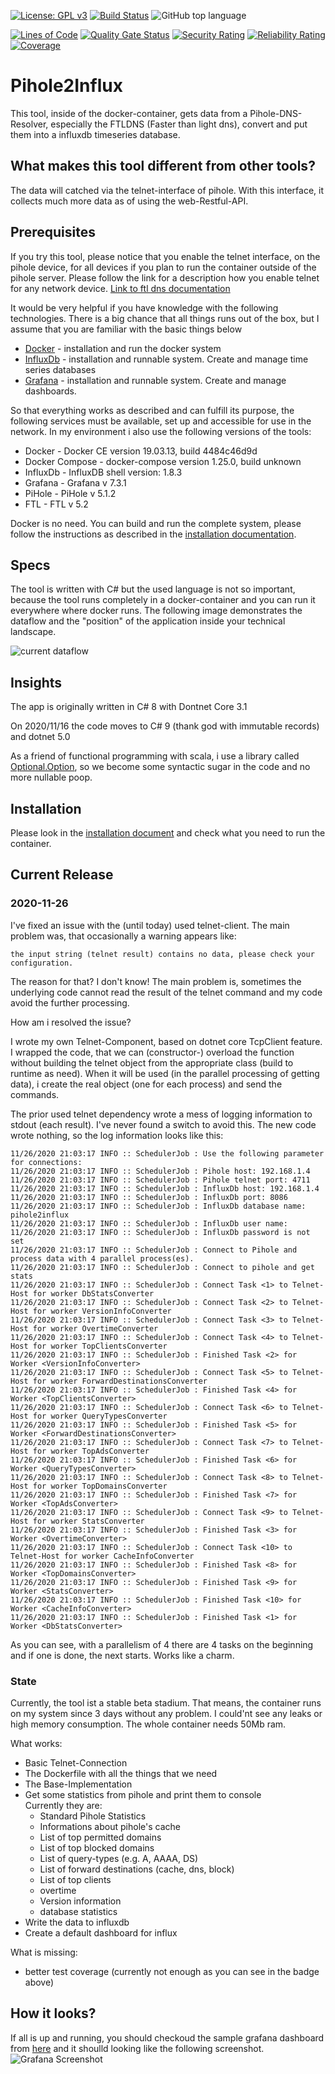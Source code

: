 [![License: GPL v3](https://img.shields.io/badge/License-GPLv3-blue.svg)](https://www.gnu.org/licenses/gpl-3.0) 
[![Build Status](https://travis-ci.com/LaszloLueck/Pihole2Influx.svg?branch=master)](https://travis-ci.com/LaszloLueck/Pihole2Influx) 
![GitHub top language](https://img.shields.io/github/languages/top/LaszloLueck/Pihole2Influx) 

[![Lines of Code](http://sonar.gretzki.ddns.net/api/project_badges/measure?project=3d075ac072aaf2b2b721e086939347b29728c396&metric=ncloc)](https://sonar.gretzki.ddns.net/dashboard?id=3d075ac072aaf2b2b721e086939347b29728c396) 
[![Quality Gate Status](http://sonar.gretzki.ddns.net/api/project_badges/measure?project=3d075ac072aaf2b2b721e086939347b29728c396&metric=alert_status)](https://sonar.gretzki.ddns.net/dashboard?id=3d075ac072aaf2b2b721e086939347b29728c396)
[![Security Rating](http://sonar.gretzki.ddns.net/api/project_badges/measure?project=3d075ac072aaf2b2b721e086939347b29728c396&metric=security_rating)](https://sonar.gretzki.ddns.net/dashboard?id=3d075ac072aaf2b2b721e086939347b29728c396)
[![Reliability Rating](http://sonar.gretzki.ddns.net/api/project_badges/measure?project=3d075ac072aaf2b2b721e086939347b29728c396&metric=reliability_rating)](https://sonar.gretzki.ddns.net/dashboard?id=3d075ac072aaf2b2b721e086939347b29728c396)
[![Coverage](http://sonar.gretzki.ddns.net/api/project_badges/measure?project=3d075ac072aaf2b2b721e086939347b29728c396&metric=coverage)](https://sonar.gretzki.ddns.net/dashboard?id=3d075ac072aaf2b2b721e086939347b29728c396)


# Pihole2Influx
This tool, inside of the docker-container, gets data from a Pihole-DNS-Resolver, especially the FTLDNS (Faster than light dns), convert and put them into a influxdb timeseries database.

## What makes this tool different from other tools? 
The data will catched via the telnet-interface of pihole. 
With this interface, it collects much more data as of using the web-Restful-API.

## Prerequisites
If you try this tool, please notice that you enable the telnet interface, on the pihole device, for all devices if you plan to run the container outside of the pihole server.
Please follow the link for a description how you enable telnet for any network device.
<a href="https://docs.pi-hole.net/ftldns/configfile/#socket_listening" target="blank">Link to ftl dns documentation</a>

It would be very helpful if you have knowledge with the following technologies. There is a big chance that all things runs out of the box, but I assume that you are familiar with the basic things below
- <a href="https://www.docker.com/" target="_blank">Docker</a> - installation and run the docker system
- <a href="https://www.influxdata.com/" target="_blank">InfluxDb</a> - installation and runnable system. Create and manage time series databases
- <a href="https://grafana.com/" target="_blank">Grafana</a> - installation and runnable system. Create and manage dashboards.

So that everything works as described and can fulfill its purpose, the following services must be available, set up and accessible for use in the network. In my environment i also use the following versions of the tools:

- Docker - Docker CE version 19.03.13, build 4484c46d9d
- Docker Compose - docker-compose version 1.25.0, build unknown
- InfluxDb - InfluxDB shell version: 1.8.3
- Grafana - Grafana v 7.3.1
- PiHole - PiHole v 5.1.2
- FTL - FTL v 5.2

Docker is no need. You can build and run the complete system, please follow the instructions as described in the <a href="install.md">installation documentation</a>.

## Specs
The tool is written with C# but the used language is not so important, because the tool runs completely in a docker-container and you can run it everywhere where docker runs.
The following image demonstrates the dataflow and the "position" of the application inside your technical landscape.

<img src="./images/working_dataflow.png"  alt="current dataflow"/>

## Insights
The app is originally written in C# 8 with Dontnet Core 3.1

On 2020/11/16 the code moves to C# 9 (thank god with immutable records) and dotnet 5.0

As a friend of functional programming with scala, i use a library called <a href="https://github.com/nlkl/Optional" target="_blank">Optional.Option</a>, so we become some syntactic sugar in the code and no more nullable poop.

## Installation
Please look in the <a href="install.md">installation document</a> and check what you need to run the container.

## Current Release
### 2020-11-26

I've fixed an issue with the (until today) used telnet-client. The main problem was, that occasionally a warning appears like:

`the input string (telnet result) contains no data, please check your configuration.`

The reason for that? I don't know! The main problem is, sometimes the underlying code cannot read the result of the telnet command and my code avoid the further processing.

How am i resolved the issue?

I wrote my own Telnet-Component, based on dotnet core TcpClient feature. I wrapped the code, that we can (constructor-) overload the function without building the telnet object from the appropriate class (build to runtime as need).
When it will be used (in the parallel processing of getting data), i create the real object (one for each process) and send the commands.

The prior used telnet dependency wrote a mess of logging information to stdout (each result). I've never found a switch to avoid this.
The new code wrote nothing, so the log information looks like this:
```
11/26/2020 21:03:17 INFO :: SchedulerJob : Use the following parameter for connections:
11/26/2020 21:03:17 INFO :: SchedulerJob : Pihole host: 192.168.1.4
11/26/2020 21:03:17 INFO :: SchedulerJob : Pihole telnet port: 4711
11/26/2020 21:03:17 INFO :: SchedulerJob : InfluxDb host: 192.168.1.4
11/26/2020 21:03:17 INFO :: SchedulerJob : InfluxDb port: 8086
11/26/2020 21:03:17 INFO :: SchedulerJob : InfluxDb database name: pihole2influx
11/26/2020 21:03:17 INFO :: SchedulerJob : InfluxDb user name: 
11/26/2020 21:03:17 INFO :: SchedulerJob : InfluxDb password is not set
11/26/2020 21:03:17 INFO :: SchedulerJob : Connect to Pihole and process data with 4 parallel process(es).
11/26/2020 21:03:17 INFO :: SchedulerJob : Connect to pihole and get stats
11/26/2020 21:03:17 INFO :: SchedulerJob : Connect Task <1> to Telnet-Host for worker DbStatsConverter
11/26/2020 21:03:17 INFO :: SchedulerJob : Connect Task <2> to Telnet-Host for worker VersionInfoConverter
11/26/2020 21:03:17 INFO :: SchedulerJob : Connect Task <3> to Telnet-Host for worker OvertimeConverter
11/26/2020 21:03:17 INFO :: SchedulerJob : Connect Task <4> to Telnet-Host for worker TopClientsConverter
11/26/2020 21:03:17 INFO :: SchedulerJob : Finished Task <2> for Worker <VersionInfoConverter>
11/26/2020 21:03:17 INFO :: SchedulerJob : Connect Task <5> to Telnet-Host for worker ForwardDestinationsConverter
11/26/2020 21:03:17 INFO :: SchedulerJob : Finished Task <4> for Worker <TopClientsConverter>
11/26/2020 21:03:17 INFO :: SchedulerJob : Connect Task <6> to Telnet-Host for worker QueryTypesConverter
11/26/2020 21:03:17 INFO :: SchedulerJob : Finished Task <5> for Worker <ForwardDestinationsConverter>
11/26/2020 21:03:17 INFO :: SchedulerJob : Connect Task <7> to Telnet-Host for worker TopAdsConverter
11/26/2020 21:03:17 INFO :: SchedulerJob : Finished Task <6> for Worker <QueryTypesConverter>
11/26/2020 21:03:17 INFO :: SchedulerJob : Connect Task <8> to Telnet-Host for worker TopDomainsConverter
11/26/2020 21:03:17 INFO :: SchedulerJob : Finished Task <7> for Worker <TopAdsConverter>
11/26/2020 21:03:17 INFO :: SchedulerJob : Connect Task <9> to Telnet-Host for worker StatsConverter
11/26/2020 21:03:17 INFO :: SchedulerJob : Finished Task <3> for Worker <OvertimeConverter>
11/26/2020 21:03:17 INFO :: SchedulerJob : Connect Task <10> to Telnet-Host for worker CacheInfoConverter
11/26/2020 21:03:17 INFO :: SchedulerJob : Finished Task <8> for Worker <TopDomainsConverter>
11/26/2020 21:03:17 INFO :: SchedulerJob : Finished Task <9> for Worker <StatsConverter>
11/26/2020 21:03:17 INFO :: SchedulerJob : Finished Task <10> for Worker <CacheInfoConverter>
11/26/2020 21:03:17 INFO :: SchedulerJob : Finished Task <1> for Worker <DbStatsConverter>
```

As you can see, with a parallelism of 4 there are 4 tasks on the beginning and if one is done, the next starts. Works like a charm.

### State
Currently, the tool ist a stable beta stadium. That means, the container runs on my system since 3 days without any problem.
I could'nt see any leaks or high memory consumption. The whole container needs 50Mb ram.

What works:
<ul>
<li>Basic Telnet-Connection</li>
<li>The Dockerfile with all the things that we need</li>
<li>The Base-Implementation</li>
<li>Get some statistics from pihole and print them to console<br />
Currently they are:
<ul>
<li>Standard Pihole Statistics</li>
<li>Informations about pihole's cache</li>
<li>List of top permitted domains</li>
<li>List of top blocked domains</li>
<li>List of query-types (e.g. A, AAAA, DS)</li>
<li>List of forward destinations (cache, dns, block)</li>
<li>List of top clients</li>
<li>overtime</li>
<li>Version information</li>
<li>database statistics</li>
</ul>
</li>
<li>Write the data to influxdb</li>
<li>Create a default dashboard for influx</li>
</ul>

What is missing:
<ul>
<li>better test coverage (currently not enough as you can see in the badge above)</li>
</ul>

## How it looks?
If all is up and running, you should checkoud the sample grafana dashboard from <a href="/Grafana-Dashboard/pihole2influx.json">here</a> and it shoulld looking like the following screenshot.
<img src="./images/grafana_screenshot.png"  alt="Grafana Screenshot"/>
